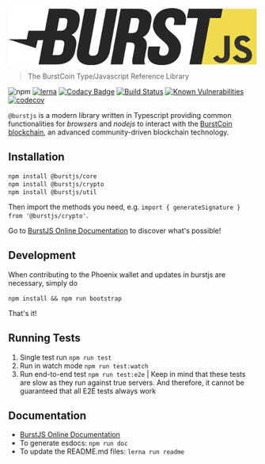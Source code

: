 <img src="../assets/burstjs.png" alt="burstjs" width="600" align="middle" />

> The BurstCoin Type/Javascript Reference Library

![npm](https://img.shields.io/npm/v/@burstjs/core.svg?style=flat)
[![lerna](https://img.shields.io/badge/maintained%20with-lerna-cc00ff.svg)](https://lernajs.io/)
[![Codacy Badge](https://api.codacy.com/project/badge/Grade/81a6119af03d4a7e8a55c65999884709)](https://www.codacy.com/app/ohager/phoenix?utm_source=github.com&amp;utm_medium=referral&amp;utm_content=burst-apps-team/phoenix&amp;utm_campaign=Badge_Grade)
[![Build Status](https://travis-ci.org/burst-apps-team/phoenix.svg?branch=develop)](https://travis-ci.org/burst-apps-team/phoenix) 
[![Known Vulnerabilities](https://snyk.io/test/github/burst-apps-team/phoenix/badge.svg?targetFile=lib%2Fpackage.json)](https://snyk.io/test/github/burst-apps-team/phoenix?targetFile=lib%2Fpackage.json)
[![codecov](https://codecov.io/gh/burst-apps-team/phoenix/branch/develop/graph/badge.svg)](https://codecov.io/gh/burst-apps-team/phoenix)




`@burstjs` is a modern library written in Typescript providing common functionalities for _browsers_ and _nodejs_ to interact with the [BurstCoin blockchain](https://burstcoin.community/), 
an advanced community-driven blockchain technology.

## Installation

```
npm install @burstjs/core
npm install @burstjs/crypto
npm install @burstjs/util
```

Then import the methods you need, e.g. `import { generateSignature } from '@burstjs/crypto'`.

Go to [BurstJS Online Documentation](https://burst-apps-team.github.io/phoenix/) to discover what's possible!

## Development

When contributing to the Phoenix wallet and updates in burstjs are necessary, simply do

```
npm install && npm run bootstrap
```

That's it!


## Running Tests

1. Single test run `npm run test`
2. Run in watch mode `npm run test:watch` 
3. Run end-to-end test `npm run test:e2e` 
| Keep in mind that these tests are slow as they run against true servers. And therefore, it cannot be guaranteed that all E2E tests always work

## Documentation

- [BurstJS Online Documentation](https://burst-apps-team.github.io/phoenix/)
- To generate esdocs: `npm run doc`
- To update the README.md files: `lerna run readme`
